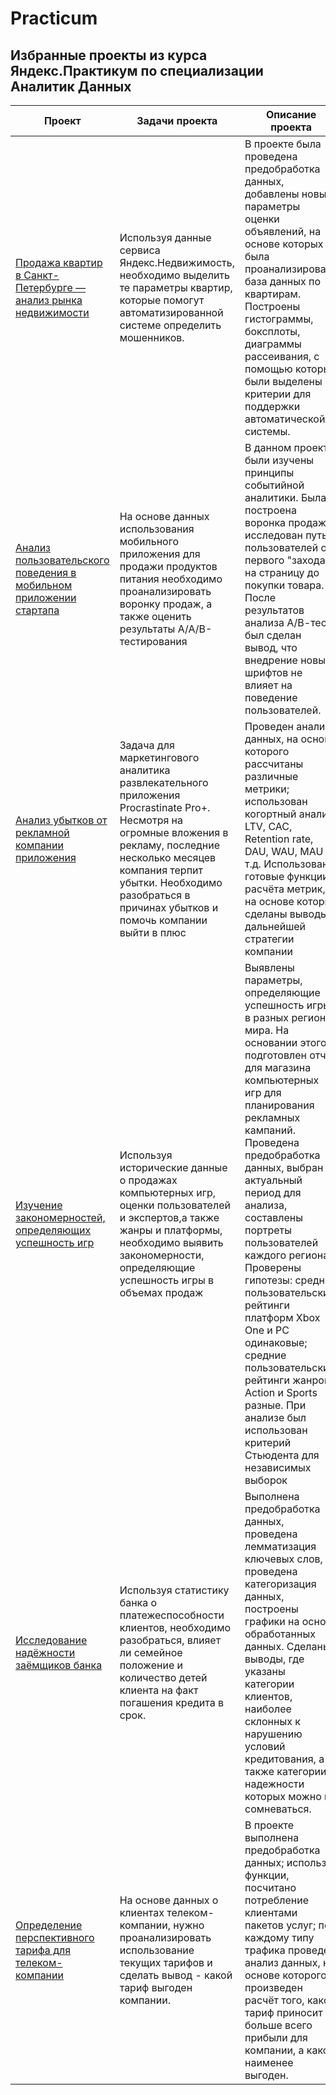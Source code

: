 # Practicum
## Избранные проекты из курса Яндекс.Практикум по специализации Аналитик Данных

Проект | Задачи проекта | Описание проекта | Что было использовано
--- | --- | --- | ---
[ Продажа квартир в Санкт-Петербурге — анализ рынка недвижимости](https://github.com/GetAnton/GettoevAnton/tree/practicum/Apartments%20sales%20analysis)| Используя данные сервиса Яндекс.Недвижимость, необходимо выделить те параметры квартир, которые помогут автоматизированной системе определить мошенников. | В проекте была проведена предобработка данных, добавлены новые параметры оценки объявлений, на основе которых была проанализирована база данных по квартирам. Построены гистограммы, боксплоты, диаграммы рассеивания, с помощью которых были выделены критерии для поддержки автоматической системы. | Pandas, Matplotlib, Numpy
[ Анализ пользовательского поведения в мобильном приложении стартапа](https://github.com/GetAnton/GettoevAnton/tree/practicum/AB%20test%20project) | На основе данных использования мобильного приложения для продажи продуктов питания необходимо проанализировать воронку продаж, а также оценить результаты A/A/B-тестирования | В данном проекте были изучены принципы событийной аналитики. Была построена воронка продаж, исследован путь пользователей от первого "захода" на страницу до покупки товара. После результатов анализа А/В-теста был сделан вывод, что внедрение новых шрифтов не влияет на поведение пользователей.|  Pandas, Matplotlib, Numpy, Seaborn, Plotly, A/B-тест
[ Анализ убытков от рекламной компании приложения](https://github.com/GetAnton/GettoevAnton/tree/practicum/Mobile%20app%20analysis) | Задача для маркетингового аналитика развлекательного приложения Procrastinate Pro+. Несмотря на огромные вложения в рекламу, последние несколько месяцев компания терпит убытки. Необходимо разобраться в причинах убытков и помочь компании выйти в плюс | Проведен анализ данных, на основе которого рассчитаны различные метрики; использован когортный анализ: LTV, CAC, Retention rate, DAU, WAU, MAU и т.д. Использованы готовые функции расчёта метрик, на основе которых сделаны выводы о дальнейшей стратегии компании |  Pandas, Matplotlib, Numpy, Статистический тест, Когортный Анализ
[Изучение закономерностей, определяющих успешность игр ](https://github.com/GetAnton/GettoevAnton/tree/practicum/Games%20sales%20analysis) | Используя исторические данные о продажах компьютерных игр, оценки пользователей и экспертов,а также жанры и платформы, необходимо выявить закономерности, определяющие успешность игры в объемах продаж  | Выявлены параметры, определяющие успешность игры в разных регионах мира. На основании этого подготовлен отчет для магазина компьютерных игр для планирования рекламных кампаний. Проведена предобработка данных, выбран актуальный период для анализа, составлены портреты пользователей каждого региона. Проверены гипотезы: средние пользовательские рейтинги платформ Xbox One и PC одинаковые; средние пользовательские рейтинги жанров Action и Sports разные. При анализе был использован критерий Стьюдента для независимых выборок|  Pandas, Matplotlib, Numpy
[Исследование надёжности заёмщиков банка](https://github.com/GetAnton/GettoevAnton/tree/practicum/Credit%20reliablity%20analysis) | Используя статистику банка о платежеспособности клиентов, необходимо разобраться, влияет ли семейное положение и количество детей клиента на факт погашения кредита в срок.  | Выполнена предобработка данных, проведена лемматизация ключевых слов, проведена категоризация данных, построены графики на основе обработанных данных. Сделаны выводы, где указаны категории клиентов, наиболее склонных к нарушению условий кредитования, а также категории, в надежности которых можно не сомневаться. |  Pandas, Matplotlib, Numpy
[Определение перспективного тарифа для телеком-компании ](https://github.com/GetAnton/GettoevAnton/tree/practicum/Perspective%20tariff%20analysis) | На основе данных о клиентах телеком-компании, нужно проанализировать использование текущих тарифов и сделать вывод - какой тариф выгоден компании.  | В проекте выполнена предобработка данных; используя функции, посчитано потребление клиентами пакетов услуг; по каждому типу трафика проведен анализ данных, на основе которого произведен расчёт того, какой тариф приносит больше всего прибыли для компании, а какой наименее выгоден. |  Pandas, Matplotlib, Numpy,  Scipy
